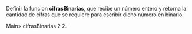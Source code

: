 Definir la funcion **cifrasBinarias**, que recibe un número entero y retorna la cantidad de cifras que se requiere para escribir dicho número en binario.

Main> cifrasBinarias 2
2.